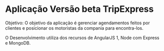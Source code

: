 # Aplicação Versão beta TripExpress

Objetivo: O objetivo da aplicação é gerenciar agendamentos feitos por clientes e posicionar os motoristas da compania para encontra-los.

O Desenvolvimento utiliza dos recursos de AngularJS 1, Node com Express e MongoDB.